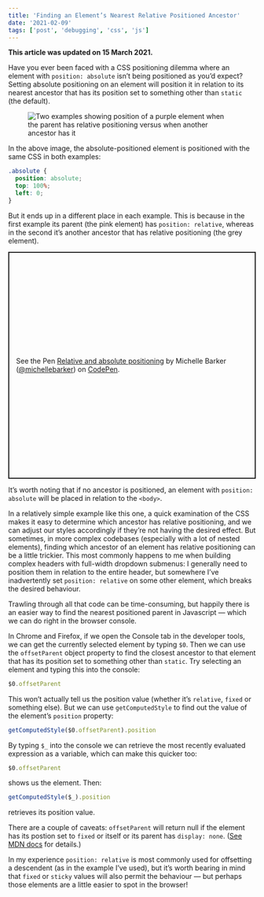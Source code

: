 ```yaml
---
title: 'Finding an Element’s Nearest Relative Positioned Ancestor'
date: '2021-02-09'
tags: ['post', 'debugging', 'css', 'js']
---
```


**This article was updated on 15 March 2021.**

Have you ever been faced with a CSS positioning dilemma where an element with `position: absolute` isn’t being positioned as you’d expect? Setting absolute positioning on an element will position it in relation to its nearest ancestor that has its position set to something other than `static` (the default).

<figure>
  <img src="/finding-an-elements-nearest-relative-positioned-ancestor-01.jpg" alt="Two examples showing position of a purple element when the parent has relative positioning versus when another ancestor has it">
</figure>

In the above image, the absolute-positioned element is positioned with the same CSS in both examples:

```css
.absolute {
  position: absolute;
  top: 100%;
  left: 0;
}
```

But it ends up in a different place in each example. This is because in the first example its parent (the pink element) has `position: relative`, whereas in the second it’s another ancestor that has relative positioning (the grey element).

<p class="codepen" data-height="461" data-theme-id="dark" data-default-tab="css,result" data-user="michellebarker" data-slug-hash="ZEBOZdj" style="height: 461px; box-sizing: border-box; display: flex; align-items: center; justify-content: center; border: 2px solid; margin: 1em 0; padding: 1em;" data-pen-title="Relative and absolute positioning">
  <span>See the Pen <a href="https://codepen.io/michellebarker/pen/ZEBOZdj">
  Relative and absolute positioning</a> by Michelle Barker (<a href="https://codepen.io/michellebarker">@michellebarker</a>)
  on <a href="https://codepen.io">CodePen</a>.</span>
</p>
<script async src="https://cpwebassets.codepen.io/assets/embed/ei.js"></script>

It’s worth noting that if no ancestor is positioned, an element with `position: absolute` will be placed in relation to the `<body>`.

In a relatively simple example like this one, a quick examination of the CSS makes it easy to determine which ancestor has relative positioning, and we can adjust our styles accordingly if they’re not having the desired effect. But sometimes, in more complex codebases (especially with a lot of nested elements), finding which ancestor of an element has relative positioning can be a little trickier. This most commonly happens to me when building complex headers with full-width dropdown submenus: I generally need to position them in relation to the entire header, but somewhere I’ve inadvertently set `position: relative` on some other element, which breaks the desired behaviour.

Trawling through all that code can be time-consuming, but happily there is an easier way to find the nearest positioned parent in Javascript — which we can do right in the browser console.

In Chrome and Firefox, if we open the Console tab in the developer tools, we can get the currently selected element by typing `$0`. Then we can use the `offsetParent` object property to find the closest ancestor to that element that has its position set to something other than `static`. Try selecting an element and typing this into the console:

```js
$0.offsetParent
```

This won’t actually tell us the position value (whether it’s `relative`, `fixed` or something else). But we can use `getComputedStyle` to find out the value of the element’s `position` property:

```js
getComputedStyle($0.offsetParent).position
```

By typing `$_` into the console we can retrieve the most recently evaluated expression as a variable, which can make this quicker too:

```js
$0.offsetParent
```

shows us the element. Then:

```js
getComputedStyle($_).position
```

retrieves its position value.

There are a couple of caveats: `offsetParent` will return null if the element has its postion set to `fixed` or itself or its parent has `display: none`. ([See MDN docs](https://developer.mozilla.org/en-US/docs/Web/API/HTMLElement/offsetParent) for details.)

In my experience `position: relative` is most commonly used for offsetting a descendent (as in the example I’ve used), but it’s worth bearing in mind that `fixed` or `sticky` values will also permit the behaviour — but perhaps those elements are a little easier to spot in the browser!
